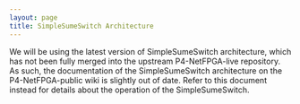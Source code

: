```yaml
---
layout: page
title: SimpleSumeSwitch Architecture
---
```


We will be using the latest version of SimpleSumeSwitch architecture, which has not been fully merged into the upstream P4-NetFPGA-live repository. As such, the documentation of the SimpleSumeSwitch architecture on the P4-NetFPGA-public wiki is slightly out of date. Refer to this document instead for details about the operation of the SimpleSumeSwitch.
